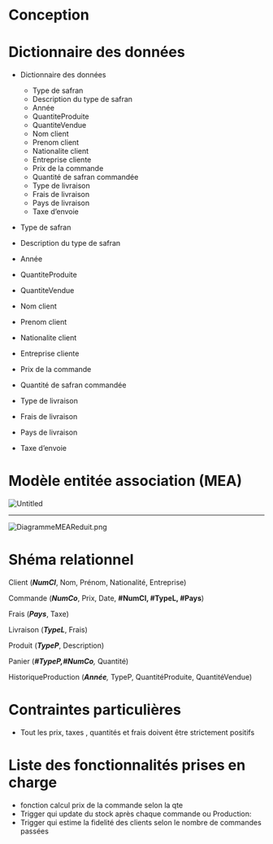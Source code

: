 # Conception

# Dictionnaire des données

- Dictionnaire des données
    - Type de safran
    - Description du type de safran
    - Année
    - QuantiteProduite
    - QuantiteVendue
    - Nom client
    - Prenom client
    - Nationalite client
    - Entreprise cliente
    - Prix de la commande
    - Quantité de safran commandée
    - Type de livraison
    - Frais de livraison
    - Pays de livraison
    - Taxe d’envoie
    

- Type de safran
- Description du type de safran
- Année
- QuantiteProduite
- QuantiteVendue
- Nom client
- Prenom client
- Nationalite client
- Entreprise cliente
- Prix de la commande
- Quantité de safran commandée
- Type de livraison
- Frais de livraison
- Pays de livraison
- Taxe d’envoie

# Modèle entitée association (MEA)

![Untitled](Conception%20c82048e5fa5048c2aec448f1bd2be228/Untitled.png)

---

![DiagrammeMEAReduit.png](Conception%20c82048e5fa5048c2aec448f1bd2be228/DiagrammeMEAReduit.png)

# Shéma relationnel

Client (***NumCl***, Nom, Prénom, Nationalité, Entreprise)

Commande (***NumCo***, Prix, Date, **#NumCl, #TypeL, #Pays**)

Frais (***Pays***, Taxe)

Livraison (***TypeL***, Frais)

Produit (***TypeP***, Description)

Panier (***#TypeP,#NumCo**,* Quantité)

HistoriqueProduction (***Année**,* TypeP, QuantitéProduite, QuantitéVendue)

# Contraintes particulières

- Tout les prix, taxes , quantités et frais doivent être strictement positifs

# Liste des fonctionnalités prises en charge

- fonction calcul prix de la commande selon la qte
- Trigger qui update du stock après chaque commande ou Production:
- Trigger qui estime la fidelité des clients selon le nombre de commandes passées